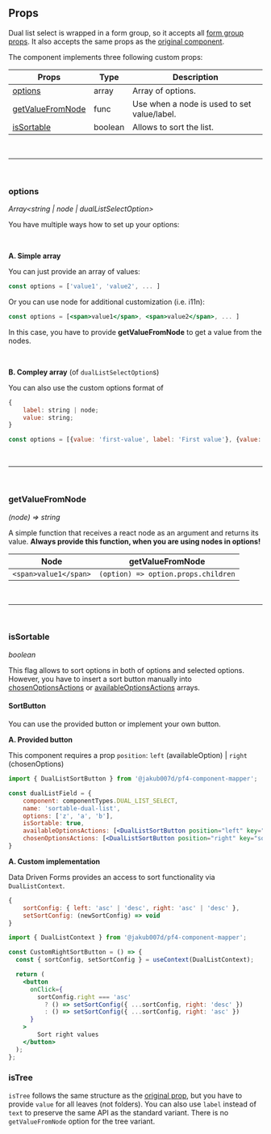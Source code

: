 ## Props

Dual list select is wrapped in a form group, so it accepts all [form group props](/provided-mappers/component-api#formgroupwrappedcomponents). It also accepts the same props as the [original component](https://www.patternfly.org/v4/components/dual-list-selector).

The component implements three following custom props:

|Props|Type|Description|
|-----|----|-----------|
|[options](/mappers/dual-list-select?mapper=pf4#options)|array|Array of options.|
|[getValueFromNode](/mappers/dual-list-select?mapper=pf4#getvaluefromnode)|func|Use when a node is used to set value/label.|
|[isSortable](/mappers/dual-list-select?mapper=pf4#issortable)|boolean|Allows to sort the list.|

<br />

---

<br />

### options

*Array&#60;string &#124; node &#124; dualListSelectOption&#62;*

You have multiple ways how to set up your options:

<br />

**A. Simple array**

You can just provide an array of values:

```jsx
const options = ['value1', 'value2', ... ]
```

Or you can use node for additional customization (i.e. i11n):

```jsx
const options = [<span>value1</span>, <span>value2</span>, ... ]
```

In this case, you have to provide **getValueFromNode** to get a value from the nodes.

<br />

**B. Compley array** (of `dualListSelectOption`s)

You can also use the custom options format of

```jsx
{
    label: string | node;
    value: string;
}
```

```jsx
const options = [{value: 'first-value', label: 'First value'}, {value: 'second-value', label: <span>Second value</span>}, ... ]
```

<br />

---

<br />

### getValueFromNode

*(node) => string*

A simple function that receives a react node as an argument and returns its value. **Always provide this function, when you are using nodes in options!**

|Node|getValueFromNode|
|-----|----|
|`<span>value1</span>`|`(option) => option.props.children`|

<br />

---

<br />

### isSortable

*boolean*

This flag allows to sort options in both of options and selected options. However, you have to insert a sort button manually into [chosenOptionsActions](https://www.patternfly.org/v4/components/dual-list-selector#props) or [availableOptionsActions](https://www.patternfly.org/v4/components/dual-list-selector#props) arrays.
#### SortButton

You can use the provided button or implement your own button.

**A. Provided button**

This component requires a prop `position`: `left` (availableOption) &#124; `right` (chosenOptions)

```jsx
import { DualListSortButton } from '@jakub007d/pf4-component-mapper';

const dualListField = {
    component: componentTypes.DUAL_LIST_SELECT,
    name: 'sortable-dual-list',
    options: ['z', 'a', 'b'],
    isSortable: true,
    availableOptionsActions: [<DualListSortButton position="left" key="sort" />],
    chosenOptionsActions: [<DualListSortButton position="right" key="sort" />]
}
```

**A. Custom implementation**

Data Driven Forms provides an access to sort functionality via `DualListContext`.

```jsx
{
    sortConfig: { left: 'asc' | 'desc', right: 'asc' | 'desc' },
    setSortConfig: (newSortConfig) => void
}
```

```jsx
import { DualListContext } from '@jakub007d/pf4-component-mapper';

const CustomRightSortButton = () => {
  const { sortConfig, setSortConfig } = useContext(DualListContext);

  return (
    <button
      onClick={
        sortConfig.right === 'asc'
          ? () => setSortConfig({ ...sortConfig, right: 'desc' })
          : () => setSortConfig({ ...sortConfig, right: 'asc' })
      }
    >
        Sort right values
    </button>
  );
};
```

### isTree

`isTree` follows the same structure as the [original prop](https://www.patternfly.org/v4/components/dual-list-selector#duallistselector), but you have to provide `value` for all leaves (not folders). You can also use `label` instead of `text` to preserve the same API as the standard variant. There is no `getValueFromNode` option for the tree variant.